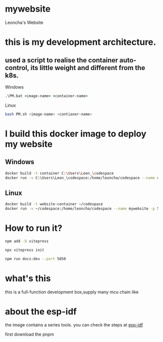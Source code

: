 # mywebsite
Leoncha's Website

# this is my development architecture.
## used a script to realise the container auto-control, its little weight and different from the k8s.
Windows
``` bat
.\PM.bat <image-name> <container-name>
```

Linux
```bash
bash PM.sh <image-name> <contianer-name>
```
# I build this docker image to deploy my website
## Windows
``` bash
docker build -t container C:\Users\Leon_\codespace
docker run -v C:\Users\Leon_\codespace:/home/leoncha/codespace --name codespace -p 5050:5050 -it container
```

## Linux
``` bash
docker build -t website-container ~/codespace
docker run -v ~/codespace:/home/leoncha/codespace --name mywebsite -p 5050:5050 -it website-container
```

# How to run it?
``` bash
npm add -D vitepress

npx vitepress init

npm run docs:dev --port 5050
```
# what's this 
this is a full-function development box,supply many mcu chain like 

# about the esp-idf
the image contains a series tools.
you can check the steps at [esp-idf](https://docs.espressif.com/projects/esp-idf/zh_CN/stable/esp32/get-started/linux-macos-setup.html)

first download the pnpm 
